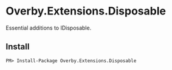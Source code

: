 # Overby.Extensions.Disposable
Essential additions to IDisposable.

## Install

```
PM> Install-Package Overby.Extensions.Disposable
```
